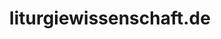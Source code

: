 ---
title: liturgiewissenschaft.de
lang: de
description: Arbeitsgemeinschaft katholischer LiturgiewissenschaftlerInnen im deutschen Sprachgebiet 
link: http://liturgiewissenschaft.de
categories: [WordPress, Kundenprojekt]
---